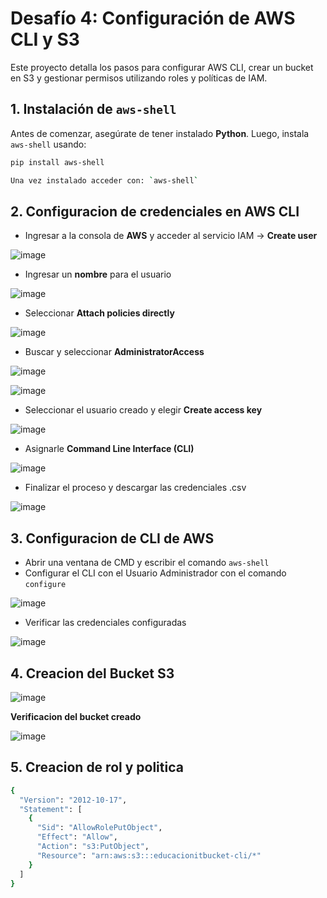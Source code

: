 # **Desafío 4: Configuración de AWS CLI y S3**

Este proyecto detalla los pasos para configurar AWS CLI, crear un bucket en S3 y gestionar permisos utilizando roles y políticas de IAM.

## **1. Instalación de `aws-shell`**
Antes de comenzar, asegúrate de tener instalado **Python**. Luego, instala `aws-shell` usando:
```bash
pip install aws-shell

Una vez instalado acceder con: `aws-shell`
```

## **2. Configuracion de credenciales en AWS CLI**
- Ingresar a la consola de **AWS** y acceder al servicio IAM -> **Create user**

![image](https://github.com/user-attachments/assets/ff524d87-43e8-421b-91b6-fcdbe539f4b2)

- Ingresar un **nombre** para el usuario

![image](https://github.com/user-attachments/assets/3acb52f3-2484-47c2-9e65-415697a1db38)

- Seleccionar **Attach policies directly**

![image](https://github.com/user-attachments/assets/ac954f22-e08a-41f0-923c-3343aec606cc)

- Buscar y seleccionar **AdministratorAccess**

![image](https://github.com/user-attachments/assets/603082bd-db40-4972-988c-f065820b8b6e)

![image](https://github.com/user-attachments/assets/bf96d0be-96dd-4681-8808-d61403ee6cb4)

- Seleccionar el usuario creado y elegir **Create access key**

![image](https://github.com/user-attachments/assets/c5f6a929-32a0-4b96-bdcd-1f0e1c337f65)

- Asignarle **Command Line Interface (CLI)**

![image](https://github.com/user-attachments/assets/411fe03f-4a9a-417c-86a7-fc0ffe8c89a0)

- Finalizar el proceso y descargar las credenciales .csv

![image](https://github.com/user-attachments/assets/c96376a2-473a-479e-b46d-4549637a3d0f)

## **3. Configuracion de CLI de AWS**

- Abrir una ventana de CMD y escribir el comando `aws-shell`
- Configurar el CLI con el Usuario Administrador con el comando `configure`
  
![image](https://github.com/user-attachments/assets/2480c37f-bcc4-45b3-aa13-17970749c68d)

- Verificar las credenciales configuradas

![image](https://github.com/user-attachments/assets/cee6dc4a-2e56-4615-8fb3-0f790237deee)

## **4. Creacion del Bucket S3**

![image](https://github.com/user-attachments/assets/7255c44b-109d-4f7c-b886-09c947617084)

**Verificacion del bucket creado**

![image](https://github.com/user-attachments/assets/116ef938-09ed-412c-8f42-0696ff214ec0)

## **5. Creacion de rol y politica**
```bash
{
  "Version": "2012-10-17",
  "Statement": [
    {
      "Sid": "AllowRolePutObject",
      "Effect": "Allow",
      "Action": "s3:PutObject",
      "Resource": "arn:aws:s3:::educacionitbucket-cli/*"
    }
  ]
}
```
